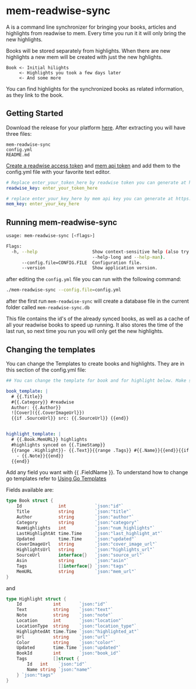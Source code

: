 # mem-readwise-sync
A is a command line synchronizer for bringing your books, articles and highlights from readwise to mem. 
Every time you run it it will only bring the new highlights.

Books will be stored separately from highlights. When there are new highlights a new mem will be created with just the new hghlights.

```
Book <- Initial hilights
     <- Highlights you took a few days later
     <- And some more
```
You can find highlights for the synchronized books as related information, as they link to the book.

## Getting Started

Download the release for your platform [here](https://github.com/riclib/mem-readwise-sync/releases). After extracting you will have three files:

```
mem-readwise-sync
config.yml
README.md
```

[Create a readwise access token](https://readwise.io/access_token) and [mem api token](https://mem.ai/flows/api) and add them to the config.yml file with your favorite text editor.

``` yaml
# Replace enter_your_token_here by readwise token you can generate at https://readwise.io/access_token
readwise_key: enter_your_token_here

# replace enter_your_key_here by mem api key you can generate at https://mem.ai/flows/api or by clicking Flows than Api - configure
mem_key: enter_your_key_here
```

## Running mem-readwise-sync

```bash
usage: mem-readwise-sync [<flags>]

Flags:
  -h, --help                     Show context-sensitive help (also try
                                 --help-long and --help-man).
      --config.file=CONFIG.FILE  Configuration file.
      --version                  Show application version.
```

after editing the `config.yml` file you can run with the following command:

``` bash
./mem-readwise-sync --config.file=config.yml
```

after the first run `mem-readwise-sync` will create a database file in the current folder called `mem-readwise-sync.db`

This file contains the id's of the already synced books, as well as a cache of all your readwise books to speed up running. It also stores the time of the last run, so next time you run you will only get the new highlights.

## Changing the templates

You can change the Templates to create books and highlights. They are in this section of the config.yml file:

```yaml
## You can change the template for book and for highlight below. Make sure you keep the 2 leading spaces on each line and the two blank lines between. See README.md or the github repo for instructions and valid fields

book_template: |
  # {{.Title}}
  #{{.Category}} #readwise
  Author: {{.Author}}
  ![Cover]({{.CoverImageUrl}})
  {{if .SourceUrl}} src: {{.SourceUrl}} {{end}}


highlight_template: |
  # {{.Book.MemURL}} highlights
  #highlights synced on {{.TimeStamp}}
  {{range .Highlight}}- {{.Text}}{{range .Tags}} #{{.Name}}{{end}}{{if .Note}}
    - {{.Note}}{{end}}
  {{end}}
```

Add any field you want with {{ .FieldName }}. To understand how  to change go templates refer to [Using Go Templates](https://blog.gopheracademy.com/advent-2017/using-go-templates/)

Fields available are:

``` go
type Book struct {
	Id              int           `json:"id"`
	Title           string        `json:"title"`
	Author          string        `json:"author"`
	Category        string        `json:"category"`
	NumHighlights   int           `json:"num_highlights"`
	LastHighlightAt time.Time     `json:"last_highlight_at"`
	Updated         time.Time     `json:"updated"`
	CoverImageUrl   string        `json:"cover_image_url"`
	HighlightsUrl   string        `json:"highlights_url"`
	SourceUrl       interface{}   `json:"source_url"`
	Asin            string        `json:"asin"`
	Tags            []interface{} `json:"tags"`
	MemURL          string        `json:"mem_url"`
}
```

and

``` go
type Highlight struct {
	Id            int       `json:"id"`
	Text          string    `json:"text"`
	Note          string    `json:"note"`
	Location      int       `json:"location"`
	LocationType  string    `json:"location_type"`
	HighlightedAt time.Time `json:"highlighted_at"`
	Url           string    `json:"url"`
	Color         string    `json:"color"`
	Updated       time.Time `json:"updated"`
	BookId        int       `json:"book_id"`
	Tags          []struct {
		Id   int    `json:"id"`
		Name string `json:"name"`
	} `json:"tags"`
}
```

